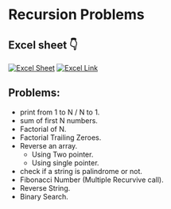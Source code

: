 # Recursion Problems

## Excel sheet 👇 
[![Excel Sheet](https://img.icons8.com/color/48/000000/ms-excel.png)](https://1drv.ms/x/c/d503fb3325128f00/EaT_c-NRD7dIhK3P6FEydPcBvAX-1hQKO4X5g1BYhTyVUg?e=h8Txb5)
[![Excel Link](https://img.shields.io/badge/Open%20Excel%20Sheet-217346?style=for-the-badge&logo=microsoft-excel&logoColor=white)](https://1drv.ms/x/c/d503fb3325128f00/EaT_c-NRD7dIhK3P6FEydPcBvAX-1hQKO4X5g1BYhTyVUg?e=h8Txb5)

## Problems:
- print from 1 to N / N to 1.
- sum of first N numbers.
- Factorial of N.
- Factorial Trailing Zeroes.
- Reverse an array.
    - Using Two pointer.
    - Using single pointer.
- check if a string is palindrome or not.
- Fibonacci Number (Multiple Recurvive call).
- Reverse String.
- Binary Search.
